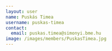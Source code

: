 ```yaml
---
layout: user
name: Puskás Timea
username: puskas-timea
contact:
  email: puskas.timea@simonyi.bme.hu
image: /images/members/PuskasTimea.jpg
---
```

